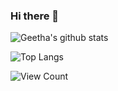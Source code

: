 ### Hi there 👋

<!--
**gvemulapalli33/gvemulapalli33** is a ✨ _special_ ✨ repository because its `README.md` (this file) appears on your GitHub profile.

- 🌱 I'm Geetha. I am curious in learning new web technologies and try to get hands-on experience by building some awesome projects. 
-->

![Geetha's github stats](https://github-readme-stats.vercel.app/api?username=gvemulapalli&show_icons=true&theme=radical)

![Top Langs](https://github-readme-stats.vercel.app/api/top-langs/?username=gvemulapalli33&layout=compact)

![View Count](https://komarev.com/ghpvc/?username=gvemulapalli33)

